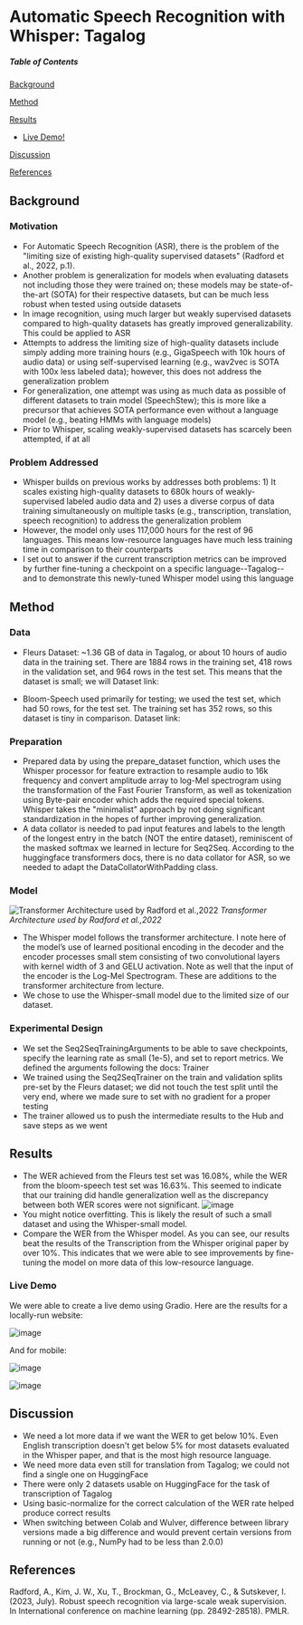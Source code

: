 # Automatic Speech Recognition with Whisper: Tagalog

##### Table of Contents  
[Background](#background)  

[Method](#method)

[Results](#results) 
- [Live Demo!](#live-demo)

[Discussion](#discussion)  

[References](#references)



## Background

### Motivation

- For Automatic Speech Recognition (ASR), there is the problem of the "limiting size of existing high-quality supervised datasets" (Radford et al., 2022, p.1).
- Another problem is generalization for models when evaluating datasets not including those they were trained on; these models may be state-of-the-art (SOTA) for their respective datasets, but can be much less robust when tested using outside datasets
- In image recognition, using much larger but weakly supervised datasets compared to high-quality datasets has greatly improved generalizability. This could be applied to ASR
- Attempts to address the limiting size of high-quality datasets include simply adding more training hours (e.g., GigaSpeech with 10k hours of audio data) or using self-supervised learning (e.g., wav2vec is SOTA with 100x less labeled data); however, this does not address the generalization problem
- For generalization, one attempt was using as much data as possible of different datasets to train model (SpeechStew); this is more like a precursor that achieves SOTA performance even without a language model (e.g., beating HMMs with language models)
- Prior to Whisper, scaling weakly-supervised datasets has scarcely been attempted, if at all

### Problem Addressed
- Whisper builds on previous works by addresses both problems: 1) It scales existing high-quality datasets to 680k hours of weakly-supervised labeled audio data and 2) uses a diverse corpus of data training simultaneously on multiple tasks (e.g., transcription, translation, speech recognition) to address the generalization problem
- However, the model only uses 117,000 hours for the rest of 96 languages. This means low-resource languages have much less training time in comparison to their counterparts
- I set out to answer if the current transcription metrics can be improved by further fine-tuning a checkpoint on a specific language--Tagalog--and to demonstrate this newly-tuned Whisper model using this language


## Method

### Data
- Fleurs Dataset: ~1.36 GB of data in Tagalog, or about 10 hours of audio data in the training set. There are 1884 rows in the training set, 418 rows in the validation set, and 964 rows in the test set. This means that the dataset is small; we will 
Dataset link:
[](https://huggingface.co/datasets/google/fleurs/tree/main)

- Bloom-Speech used primarily for testing; we used the test set, which had 50 rows, for the test set. The training set has 352 rows, so this dataset is tiny in comparison.
Dataset link:
[](https://huggingface.co/datasets/sil-ai/bloom-speech)

### Preparation
- Prepared data by using the prepare_dataset function, which uses the Whisper processor for feature extraction to resample audio to 16k frequency and convert amplitude array to log-Mel spectrogram using the transformation of the Fast Fourier Transform, as well as tokenization using Byte-pair encoder which adds the required special tokens. Whisper takes the "minimalist" approach by not doing significant standardization in the hopes of further improving generalization.
- A data collator is needed to pad input features and labels to the length of the longest entry in the batch (NOT the entire dataset), reminiscent of the masked softmax we learned in lecture for Seq2Seq. According to the huggingface transformers docs, there is no data collator for ASR, so we needed to adapt the DataCollatorWithPadding class.

### Model
![Transformer Architecture used by Radford et al.,2022](https://github.com/user-attachments/assets/8964ee8f-036a-46c2-9b79-9aeedeae60a6)
*Transformer Architecture used by Radford et al.,2022*
- The Whisper model follows the transformer architecture. I note here of the model’s use of learned positional encoding in the decoder and the encoder processes small stem consisting of two convolutional layers with kernel width of 3 and GELU activation. Note as well that the input of the encoder is the Log-Mel Spectrogram. These are additions to the transformer architecture from lecture.
- We chose to use the Whisper-small model due to the limited size of our dataset.

### Experimental Design
- We set the Seq2SeqTrainingArguments to be able to save checkpoints, specify the learning rate as small (1e-5), and set to report metrics. We defined the arguments following the docs: Trainer
- We trained using the Seq2SeqTrainer on the train and validation splits pre-set by the Fleurs dataset; we did not touch the test split until the very end, where we made sure to set with no gradient for a proper testing
- The trainer allowed us to push the intermediate results to the Hub and save steps as we went



## Results

- The WER achieved from the Fleurs test set was 16.08%, while the WER from the bloom-speech test set was 16.63%. This seemed to indicate that our training did handle generalization well as the discrepancy between both WER scores were not significant.
![image](https://github.com/user-attachments/assets/7eab8915-4485-4e0a-baff-c31f25f5c33c)
- You might notice overfitting. This is likely the result of such a small dataset and using the Whisper-small model.
- Compare the WER from the Whisper model. As you can see, our results beat the results of the Transcription from the Whisper original paper by over 10%. This indicates that we were able to see improvements by fine-tuning the model on more data of this low-resource language.

### Live Demo
We were able to create a live demo using Gradio. Here are the results for a locally-run website:

![image](https://github.com/user-attachments/assets/28affd06-8d9b-4378-aeaf-8262f2f33a47)


And for mobile:


![image](https://github.com/user-attachments/assets/68fd3a46-ed06-4a38-8e5a-5cae73fac0a6)


![image](https://github.com/user-attachments/assets/84f51420-9658-4b50-a007-c9b28c333072)



## Discussion

- We need a lot more data if we want the WER to get below 10%. Even English transcription doesn't get below 5% for most datasets evaluated in the Whisper paper, and that is the most high resource language.
- We need more data even still for translation from Tagalog; we could not find a single one on HuggingFace
- There were only 2 datasets usable on HuggingFace for the task of transcription of Tagalog
- Using basic-normalize for the correct calculation of the WER rate helped produce correct results
- When switching between Colab and Wulver, difference between library versions made a big difference and would prevent certain versions from running or not (e.g., NumPy had to be less than 2.0.0)



## References
  Radford, A., Kim, J. W., Xu, T., Brockman, G., McLeavey, C., & Sutskever, I. (2023, July). Robust speech recognition via large-scale weak supervision. In International conference on machine learning (pp. 28492-28518). PMLR.
